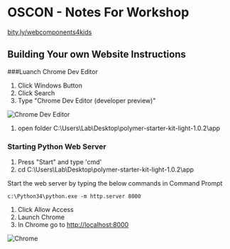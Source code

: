 # OSCON - Notes For Workshop

[bity.ly/webcomponents4kids](http://bity.ly/webcomponents4kids)



## Building Your own Website Instructions
###Luanch Chrome Dev Editor
1. Click Windows Button
1. Click Search
1. Type "Chrome Dev Editor (developer preview)"

![Chrome Dev Editor](https://raw.githubusercontent.com/dart-lang/chromedeveditor/master/ide/web/images/icon_128.png)

1. open folder C:\Users\Lab\Desktop\polymer-starter-kit-light-1.0.2\app

### Starting Python Web Server

1. Press "Start" and type 'cmd'
2. cd C:\Users\Lab\Desktop\polymer-starter-kit-light-1.0.2\app



Start the web server by typing the below commands in Command Prompt

```
c:\Python34\python.exe -m http.server 8000
```

1. Click Allow Access
1. Launch Chrome
1. In Chrome go to [http://localhost:8000](http://localhost:8000)

![Chrome](http://x-rayonwheels.com/21/google-chrome-logo-vector-11.jpg)


